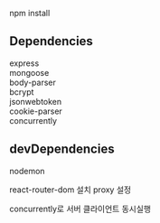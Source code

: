 npm install

## Dependencies

express <br/>
mongoose<br/>
body-parser <br/>
bcrypt <br/>
jsonwebtoken<br/>
cookie-parser<br/>
concurrently<br/>

## devDependencies

nodemon<br/>

react-router-dom 설치
proxy 설정

concurrently로 서버 클라이언트 동시실행
